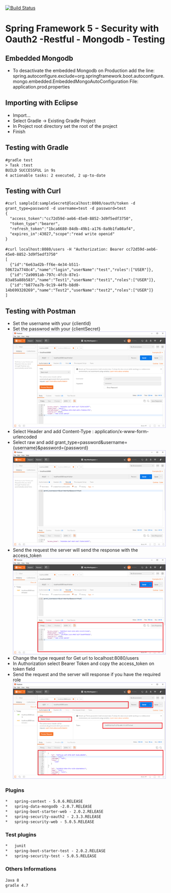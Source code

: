 
[![Build Status](https://api.travis-ci.org/maiconpintoabreu/Spring5SecurityMongodbTest.svg?branch=master)](https://travis-ci.org/maiconpintoabreu/Spring5SecurityMongodbTest)
# Spring Framework 5 - Security with Oauth2 -Restful - Mongodb - Testing
## Embedded Mongodb
*	To desactivate the embedded Mongodb on Production add the line: 
spring.autoconfigure.exclude=org.springframework.boot.autoconfigure.mongo.embedded.EmbeddedMongoAutoConfiguration
File: application.prod.properties

## Importing with Eclipse
*	Import...
*	Select Gradle -> Existing Gradle Project
*	In Project root directory set the root of the project
*	Finish

## Testing with Gradle
```
#gradle test
> Task :test
BUILD SUCCESSFUL in 9s
4 actionable tasks: 2 executed, 2 up-to-date
```
## Testing with Curl
```
#curl sampleId:sampleSecret@localhost:8080/oauth/token -d grant_type=password -d username=test -d password=test
{
  "access_token":"cc72d59d-aeb6-45e0-8852-3d9f5edf3750",
  "token_type":"bearer",
  "refresh_token":"1bca6680-84db-49b1-a176-8a9b1fa08af4",
  "expires_in":43027,"scope":"read write openid"
}

#curl localhost:8080/users -H "Authorization: Bearer cc72d59d-aeb6-45e0-8852-3d9f5edf3750"
[
  {"id":"6e63ad2b-ff6e-4e34-b511-50672a7748c4","name":"login","userName":"test","roles":["USER"]},
  {"id":"2a9091ab-797c-4fcb-87e1-83a85a88b583","name":"Test1","userName":"test1","roles":["USER"]},
  {"id":"b877ea7b-9c19-44fb-b8d0-14b699320269","name":"Test2","userName":"test2","roles":["USER"]}
]
```
## Testing with Postman
*	Set the username with your {clientId}
*	Set the passwrod with your {clientSecret}
![alt text](https://raw.githubusercontent.com/maiconpintoabreu/Spring5SecurityMongodbTest/master/READMEImgs/print1.png)
*	Select Header and add Content-Type : application/x-www-form-urlencoded
*	Select raw and add grant_type=password&username={username}&password={password}
![alt text](https://raw.githubusercontent.com/maiconpintoabreu/Spring5SecurityMongodbTest/master/READMEImgs/print2.png)
*	Send the request the server will send the response with the access_token
![alt text](https://raw.githubusercontent.com/maiconpintoabreu/Spring5SecurityMongodbTest/master/READMEImgs/print3.png)
*	Change the type request for Get url to localhost:8080/users
*	In Authorization select Bearer Token and copy the access_token on token field
*	Send the request and the server will response if you have the required role
![alt text](https://raw.githubusercontent.com/maiconpintoabreu/Spring5SecurityMongodbTest/master/READMEImgs/print4.png)
### Plugins
```
*	spring-context - 5.0.6.RELEASE
*	spring-data-mongodb -2.0.7.RELEASE
*	spring-boot-starter-web - 2.0.2.RELEASE
*	spring-security-oauth2 - 2.3.3.RELEASE
*	spring-security-web - 5.0.5.RELEASE
```
### Test plugins
```
*	junit
*	spring-boot-starter-test - 2.0.2.RELEASE
*	spring-security-test - 5.0.5.RELEASE
```
### Others Informations
```
Java 8
gradle 4.7
```
